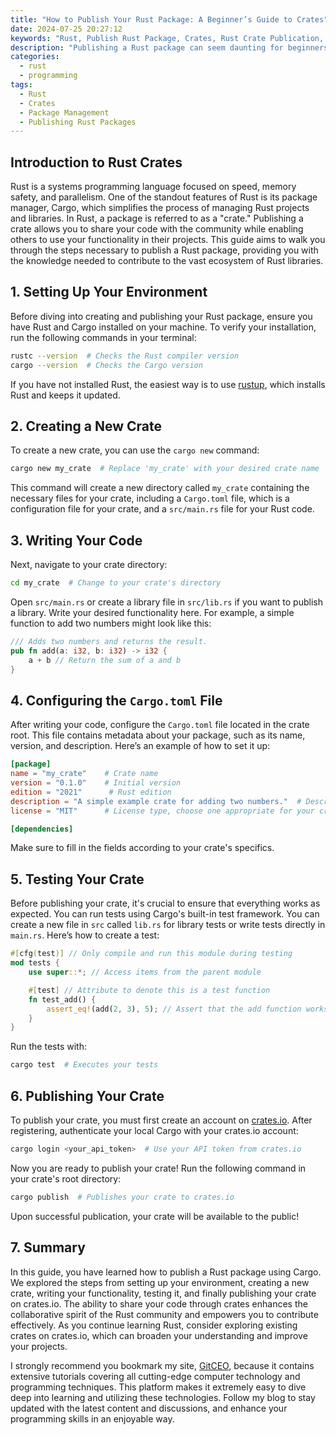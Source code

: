 ```yaml
---
title: "How to Publish Your Rust Package: A Beginner’s Guide to Crates"
date: 2024-07-25 20:27:12
keywords: "Rust, Publish Rust Package, Crates, Rust Crate Publication, Rust Tutorial"
description: "Publishing a Rust package can seem daunting for beginners. In this in-depth guide, we introduce you to the essential concepts required to publish your Rust crate. Learn how to create, configure, and finally publish your Rust package using cargo, Rust's package manager. This tutorial will cover important steps such as creating a new project, writing your code, configuring your package, and publishing it to crates.io. By the end of this tutorial, you'll have a thorough understanding of how to work with Rust crates, which will empower you to share your code and knowledge with the community effectively. Whether you are a beginner or looking to refine your skills, this guide provides a comprehensive overview that will help you navigate the publishing process with ease. Let's get started!"
categories:
  - rust
  - programming
tags:
  - Rust
  - Crates
  - Package Management
  - Publishing Rust Packages
---
```


## Introduction to Rust Crates

Rust is a systems programming language focused on speed, memory safety, and parallelism. One of the standout features of Rust is its package manager, Cargo, which simplifies the process of managing Rust projects and libraries. In Rust, a package is referred to as a "crate." Publishing a crate allows you to share your code with the community while enabling others to use your functionality in their projects. This guide aims to walk you through the steps necessary to publish a Rust package, providing you with the knowledge needed to contribute to the vast ecosystem of Rust libraries.

<!-- more -->

## 1. Setting Up Your Environment

Before diving into creating and publishing your Rust package, ensure you have Rust and Cargo installed on your machine. To verify your installation, run the following commands in your terminal:

```bash
rustc --version  # Checks the Rust compiler version
cargo --version  # Checks the Cargo version
```

If you have not installed Rust, the easiest way is to use [rustup](https://rustup.rs/), which installs Rust and keeps it updated.

## 2. Creating a New Crate

To create a new crate, you can use the `cargo new` command:

```bash
cargo new my_crate  # Replace 'my_crate' with your desired crate name
```

This command will create a new directory called `my_crate` containing the necessary files for your crate, including a `Cargo.toml` file, which is a configuration file for your crate, and a `src/main.rs` file for your Rust code.

## 3. Writing Your Code

Next, navigate to your crate directory:

```bash
cd my_crate  # Change to your crate's directory
```

Open `src/main.rs` or create a library file in `src/lib.rs` if you want to publish a library. Write your desired functionality here. For example, a simple function to add two numbers might look like this:

```rust
/// Adds two numbers and returns the result.
pub fn add(a: i32, b: i32) -> i32 {
    a + b // Return the sum of a and b
}
```

## 4. Configuring the `Cargo.toml` File

After writing your code, configure the `Cargo.toml` file located in the crate root. This file contains metadata about your package, such as its name, version, and description. Here’s an example of how to set it up:

```toml
[package]
name = "my_crate"    # Crate name
version = "0.1.0"    # Initial version
edition = "2021"      # Rust edition
description = "A simple example crate for adding two numbers."  # Description of your crate
license = "MIT"      # License type, choose one appropriate for your crate

[dependencies]
```

Make sure to fill in the fields according to your crate's specifics.

## 5. Testing Your Crate

Before publishing your crate, it's crucial to ensure that everything works as expected. You can run tests using Cargo's built-in test framework. You can create a new file in `src` called `lib.rs` for library tests or write tests directly in `main.rs`. Here’s how to create a test:

```rust
#[cfg(test)] // Only compile and run this module during testing
mod tests {
    use super::*; // Access items from the parent module

    #[test] // Attribute to denote this is a test function
    fn test_add() {
        assert_eq!(add(2, 3), 5); // Assert that the add function works correctly
    }
}
```

Run the tests with:

```bash
cargo test  # Executes your tests
```

## 6. Publishing Your Crate

To publish your crate, you must first create an account on [crates.io](https://crates.io/). After registering, authenticate your local Cargo with your crates.io account:

```bash
cargo login <your_api_token>  # Use your API token from crates.io
```

Now you are ready to publish your crate! Run the following command in your crate's root directory:

```bash
cargo publish  # Publishes your crate to crates.io
```

Upon successful publication, your crate will be available to the public!

## 7. Summary

In this guide, you have learned how to publish a Rust package using Cargo. We explored the steps from setting up your environment, creating a new crate, writing your functionality, testing it, and finally publishing your crate on crates.io. The ability to share your code through crates enhances the collaborative spirit of the Rust community and empowers you to contribute effectively. As you continue learning Rust, consider exploring existing crates on crates.io, which can broaden your understanding and improve your projects.

I strongly recommend you bookmark my site, [GitCEO](https://gitceo.com), because it contains extensive tutorials covering all cutting-edge computer technology and programming techniques. This platform makes it extremely easy to dive deep into learning and utilizing these technologies. Follow my blog to stay updated with the latest content and discussions, and enhance your programming skills in an enjoyable way.